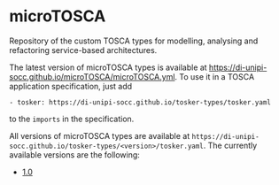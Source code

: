 # microTOSCA 

Repository of the custom TOSCA types for modelling, analysing and refactoring service-based architectures.

The latest version of microTOSCA types is available at https://di-unipi-socc.github.io/microTOSCA/microTOSCA.yml. 
To use it in a TOSCA application specification, just add
```
- tosker: https://di-unipi-socc.github.io/tosker-types/tosker.yaml
```
to the `imports` in the specification.

All versions of microTOSCA types are available at `https://di-unipi-socc.github.io/tosker-types/<version>/tosker.yaml`. 
The currently available versions are the following:
- [1.0](https://di-unipi-socc.github.io/tosker-types/1.0/tosker.yaml)
